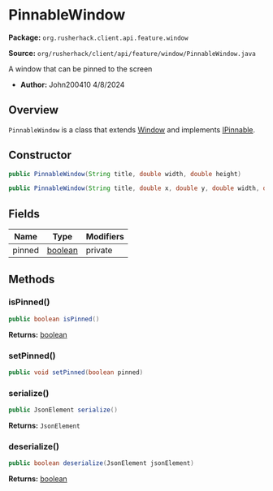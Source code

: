 # PinnableWindow

**Package:** `org.rusherhack.client.api.feature.window`

**Source:** `org/rusherhack/client/api/feature/window/PinnableWindow.java`

A window that can be pinned to the screen
* **Author:** John200410 4/8/2024



## Overview

`PinnableWindow` is a class that extends [Window](/client/api/feature/window/Window.md) and implements [IPinnable](/core/interfaces/IPinnable.md).

## Constructor

```java
public PinnableWindow(String title, double width, double height)
```

```java
public PinnableWindow(String title, double x, double y, double width, double height)
```

## Fields

| Name | Type | Modifiers |
|------|------|----------|
| pinned | [boolean](https://docs.oracle.com/en/java/javase/21/docs/api/java.base/java/lang/Boolean.html) | private |


## Methods

### isPinned()

```java
public boolean isPinned()
```

**Returns:** [boolean](https://docs.oracle.com/en/java/javase/21/docs/api/java.base/java/lang/Boolean.html)

### setPinned()

```java
public void setPinned(boolean pinned)
```

### serialize()

```java
public JsonElement serialize()
```

**Returns:** `JsonElement`

### deserialize()

```java
public boolean deserialize(JsonElement jsonElement)
```

**Returns:** [boolean](https://docs.oracle.com/en/java/javase/21/docs/api/java.base/java/lang/Boolean.html)

